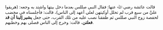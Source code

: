 قالت عائشة رضي ﷲ عنها: فقال النبي صللس بعدما دخل بيتها واشتد به وجعه: (هريقوا عليَّ من سبع قرب لم تحلل أوكيتهن لعلي أعهد إلى الناس)، قالت: فأجلسناه في مخضب لحفصة زوج النبي صللس ثم طفقنا نصب عليه من تلك القرب، حتى جعل **يشير إلينا** **أن قد فعلتن**، قالت: وخرج إلى الناس فصلى بهم وخطبهم.
